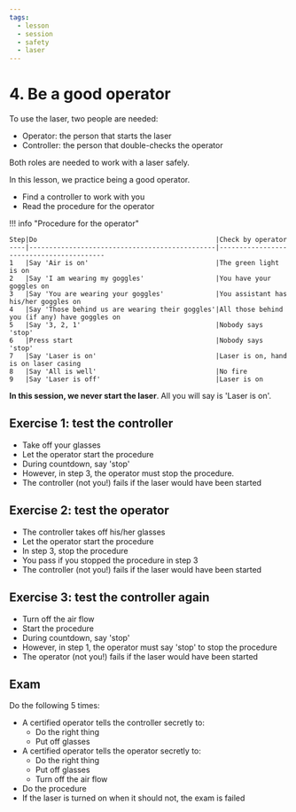 ```yaml
---
tags:
  - lesson
  - session
  - safety
  - laser
---
```


# 4. Be a good operator

To use the laser, two people are needed:

- Operator: the person that starts the laser
- Controller: the person that double-checks the operator

Both roles are needed to work with a laser safely.

In this lesson, we practice being a good operator.

- Find a controller to work with you
- Read the procedure for the operator

!!! info "Procedure for the operator"

    Step|Do                                             |Check by operator
    ----|-----------------------------------------------|-----------------------------------------
    1   |Say 'Air is on'                                |The green light is on
    2   |Say 'I am wearing my goggles'                  |You have your goggles on
    3   |Say 'You are wearing your goggles'             |You assistant has his/her goggles on
    4   |Say 'Those behind us are wearing their goggles'|All those behind you (if any) have goggles on
    5   |Say '3, 2, 1'                                  |Nobody says 'stop'
    6   |Press start                                    |Nobody says 'stop'
    7   |Say 'Laser is on'                              |Laser is on, hand is on laser casing
    8   |Say 'All is well'                              |No fire
    9   |Say 'Laser is off'                             |Laser is on

**In this session, we never start the laser**.
All you will say is 'Laser is on'.

## Exercise 1: test the controller

- Take off your glasses
- Let the operator start the procedure
- During countdown, say 'stop'
- However, in step 3, the operator must stop the procedure.
- The controller (not you!) fails if the laser would have been started

## Exercise 2: test the operator

- The controller takes off his/her glasses
- Let the operator start the procedure
- In step 3, stop the procedure
- You pass if you stopped the procedure in step 3
- The controller (not you!) fails if the laser would have been started

## Exercise 3: test the controller again

- Turn off the air flow
- Start the procedure
- During countdown, say 'stop'
- However, in step 1, the operator must say 'stop' to stop the procedure
- The operator (not you!) fails if the laser would have been started

## Exam

Do the following 5 times:

- A certified operator tells the controller secretly to:
    - Do the right thing
    - Put off glasses
- A certified operator tells the operator secretly to:
    - Do the right thing
    - Put off glasses
    - Turn off the air flow
- Do the procedure
- If the laser is turned on when it should not,
  the exam is failed
